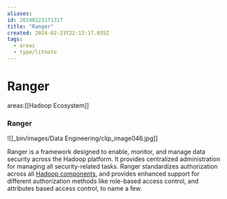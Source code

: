 ```yaml
---
aliases: 
id: 20240223171317
title: "Ranger"
created: 2024-02-23T22:13:17.035Z
tags:
  - areas
  - type/litnote
---
```

# Ranger

areas:[[Hadoop Ecosystem]]

### Ranger

![[_bin/images/Data Engineering/clip_image046.jpg]]

Ranger is a framework designed to enable, monitor, and manage data security across the Hadoop platform. It provides centralized administration for managing all security-related tasks. Ranger standardizes authorization across all [Hadoop components](https://www.simplilearn.com/tutorials/hadoop-tutorial/what-is-hadoop "Hadoop components"), and provides enhanced support for different authorization methods like role-based access control, and attributes based access control, to name a few.
